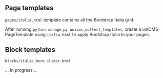 Page templates
--------------

```pages/italia.html``` template contains all the Bootstrap Italia grid.

After running ```python manage.py unicms_collect_templates```,
create a uniCMS PageTemplate using ```italia.html``` to
apply Bootstrap Italia to your pages.

Block templates
---------------

```blocks/italia_hero_slider.html```

... in progress ...


